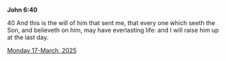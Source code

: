 **John 6:40**

40 And this is the will of him that sent me, that every one which seeth the Son, and believeth on him, may have everlasting life: and I will raise him up at the last day.

[Monday 17-March, 2025](https://getbible.net/kjv/John/6/40)
